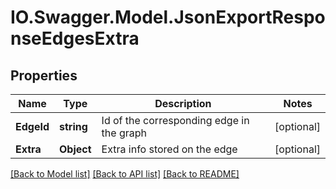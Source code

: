 # IO.Swagger.Model.JsonExportResponseEdgesExtra
## Properties

Name | Type | Description | Notes
------------ | ------------- | ------------- | -------------
**EdgeId** | **string** | Id of the corresponding edge in the graph | [optional] 
**Extra** | **Object** | Extra info stored on the edge | [optional] 

[[Back to Model list]](../README.md#documentation-for-models) [[Back to API list]](../README.md#documentation-for-api-endpoints) [[Back to README]](../README.md)

